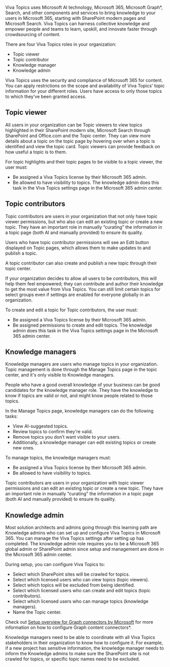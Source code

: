 Viva Topics uses Microsoft AI technology, Microsoft 365, Microsoft Graph*, Search, and other components and services to bring knowledge to your users in Microsoft 365, starting with SharePoint modern pages and Microsoft Search. Viva Topics can harness collective knowledge and empower people and teams to learn, upskill, and innovate faster through crowdsourcing of content. 

There are four Viva Topics roles in your organization: 

- Topic viewer 
- Topic contributor 
- Knowledge manager 
- Knowledge admin 

Viva Topics uses the security and compliance of Microsoft 365 for content. You can apply restrictions on the scope and availability of Viva Topics' topic information for your different roles. Users have access to only those topics to which they’ve been granted access.  

## Topic viewer 
All users in your organization can be Topic viewers to view topics highlighted in their SharePoint modern site, Microsoft Search through SharePoint and Office.com and the Topic center. They can view more details about a topic on the topic page by hovering over when a topic is identified and view the topic card. Topic viewers can provide feedback on how useful a topic is to them. 

For topic highlights and their topic pages to be visible to a topic viewer, the user must: 

- Be assigned a Viva Topics license by their Microsoft 365 admin. 
- Be allowed to have visibility to topics. The knowledge admin does this task in the Viva Topics settings page in the Microsoft 365 admin center. 

## Topic contributors 
Topic contributors are users in your organization that not only have topic viewer permissions, but who also can edit an existing topic or create a new topic. They have an important role in manually “curating” the information in a topic page (both AI and manually provided) to ensure its quality. 

Users who have topic contributor permissions will see an Edit button displayed on Topic pages, which allows them to make updates to and publish a topic. 

A topic contributor can also create and publish a new topic through their topic center. 

If your organization decides to allow all users to be contributors, this will help them feel empowered; they can contribute and author their knowledge to get the most value from Viva Topics. You can still limit certain topics for select groups even if settings are enabled for everyone globally in an organization.  

To create and edit a topic for Topic contributors, the user must: 
- Be assigned a Viva Topics license by their Microsoft 365 admin. 
- Be assigned permissions to create and edit topics. The knowledge admin does this task in the Viva Topics settings page in the Microsoft 365 admin center. 

## Knowledge managers 
Knowledge managers are users who manage topics in your organization. Topic management is done through the Manage Topics page in the topic center, and it's only visible to Knowledge managers. 

People who have a good overall knowledge of your business can be good candidates for the knowledge manager role. They have the knowledge to know if topics are valid or not, and might know people related to those topics. 

In the Manage Topics page, knowledge managers can do the following tasks: 
- View AI-suggested topics. 
- Review topics to confirm they're valid. 
- Remove topics you don’t want visible to your users. 
- Additionally, a knowledge manager can edit existing topics or create new ones. 

To manage topics, the knowledge managers must: 

- Be assigned a Viva Topics license by their Microsoft 365 admin. 
- Be allowed to have visibility to topics.   

Topic contributors are users in your organization with topic viewer permissions and can edit an existing topic or create a new topic. They have an important role in manually “curating” the information in a topic page (both AI and manually provided) to ensure its quality. 

## Knowledge admin 
Most solution architects and admins going through this learning path are Knowledge admins who can set up and configure Viva Topics in Microsoft 365. You can manage the Viva Topics settings after setting up has completed. The knowledge admin role requires you to be a Microsoft 365 global admin or SharePoint admin since setup and management are done in the Microsoft 365 admin center.  

During setup, you can configure Viva Topics to: 

- Select which SharePoint sites will be crawled for topics. 
- Select which licensed users who can view topics (topic viewers). 
- Select which topics will be excluded from being identified. 
- Select which licensed users who can create and edit topics (topic contributors). 
- Select which licensed users who can manage topics (knowledge managers). 
- Name the Topic center. 

Check out [Setup overview for Graph connectors by Microsoft](https://docs.microsoft.com/microsoftsearch/configure-connector?azure-portal=true) for more information on how to configure Graph content connectors*.  

Knowledge managers need to be able to coordinate with all Viva Topics stakeholders in their organization to know how to configure it. For example, if a new project has sensitive information, the knowledge manager needs to inform the Knowledge admins to make sure the SharePoint site is not crawled for topics, or specific topic names need to be excluded. 